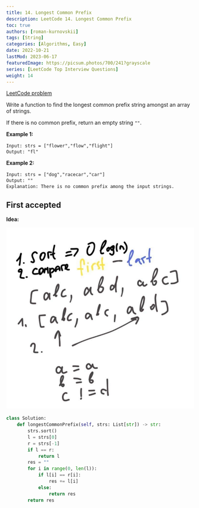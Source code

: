 ```yaml
---
title: 14. Longest Common Prefix
description: LeetCode 14. Longest Common Prefix
toc: true
authors: [roman-kurnovskii]
tags: [String]
categories: [Algorithms, Easy]
date: 2022-10-21
lastMod: 2023-06-17
featuredImage: https://picsum.photos/700/241?grayscale
series: [LeetCode Top Interview Questions]
weight: 14
---
```


[LeetCode problem](https://leetcode.com/problems/longest-common-prefix/)

Write a function to find the longest common prefix string amongst an array of strings.

If there is no common prefix, return an empty string `""`.

**Example 1:**

    Input: strs = ["flower","flow","flight"]
    Output: "fl"

**Example 2:**

    Input: strs = ["dog","racecar","car"]
    Output: ""
    Explanation: There is no common prefix among the input strings.

## First accepted

**Idea:**

![test-case](../../assets/14.jpg)

```python
class Solution:
    def longestCommonPrefix(self, strs: List[str]) -> str:
        strs.sort()
        l = strs[0]
        r = strs[-1]
        if l == r:
            return l
        res = ""
        for i in range(0, len(l)):
            if l[i] == r[i]:
                res += l[i]
            else:
                return res
        return res
```
